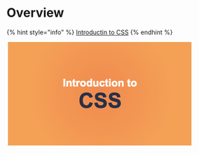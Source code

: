 # Overview

{% hint style="info" %}
[Introductin to CSS](https://scrimba.com/g/gintrotocss)
{% endhint %}

![](../.gitbook/assets/screen-shot-2020-02-06-at-8.24.41-am.png)

